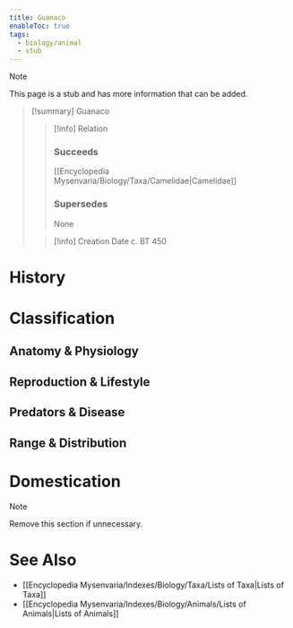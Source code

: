 ```yaml
---
title: Guanaco
enableToc: true
tags:
  - biology/animal
  - stub
---
```


> [!note]
> This page is a stub and has more information that can be added.

> [!summary] Guanaco
> > [!info] Relation
> > ### Succeeds
> > [[Encyclopedia Mysenvaria/Biology/Taxa/Camelidae|Camelidae]]
> > ### Supersedes
> > None
>
> > [!info] Creation Date
> > c. BT 450


# History

# Classification
## Anatomy & Physiology

## Reproduction & Lifestyle

## Predators & Disease

## Range & Distribution

# Domestication

> [!note]
> Remove this section if unnecessary.
# See Also
- [[Encyclopedia Mysenvaria/Indexes/Biology/Taxa/Lists of Taxa|Lists of Taxa]]
- [[Encyclopedia Mysenvaria/Indexes/Biology/Animals/Lists of Animals|Lists of Animals]]